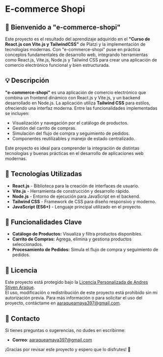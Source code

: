 # E-commerce Shopi

## 🌟 **Bienvenido a "e-commerce-shopi"**

Este proyecto es el resultado del aprendizaje adquirido en el **"Curso de React.js con Vite.js y TailwindCSS"** de Platzi y la implementación de tecnologías modernas. Con "e-commerce-shopi" puse en práctica conceptos fundamentales de desarrollo web, integrando herramientas como React.js, Vite.js, Node.js y Tailwind CSS para crear una aplicación de comercio electrónico funcional y bien estructurada.

## 💡 Descripción

**"e-commerce-shopi"** es una aplicación de comercio electrónico que combina un frontend dinámico con React.js y Vite.js, y un backend desarrollado en Node.js. La aplicación utiliza **Tailwind CSS** para estilos, ofreciendo una interfaz moderna. Entre las funcionalidades implementadas se incluyen:

- Visualización y navegación por el catálogo de productos.
- Gestión del carrito de compras.
- Simulación del flujo de compra y seguimiento de pedidos.
- Componentes reutilizables y manejo de estado centralizado.

Este proyecto es ideal para comprender la integración de distintas tecnologías y buenas prácticas en el desarrollo de aplicaciones web modernas.

## 🚀 Tecnologías Utilizadas

- **React.js** - Biblioteca para la creación de interfaces de usuario.
- **Vite.js** - Herramienta de construcción y desarrollo rápido.
- **Node.js** - Entorno de ejecución para JavaScript en el backend.
- **Tailwind CSS** - Framework de CSS para diseño responsivo y moderno.
- **JavaScript (ES6+)** - Lenguaje principal utilizado en el proyecto.

## 📝 Funcionalidades Clave

- **Catálogo de Productos:** Visualiza y filtra productos disponibles.
- **Carrito de Compras:** Agrega, elimina y gestiona productos seleccionados.
- **Procesamiento de Pedidos:** Simula el flujo de compra y seguimiento de pedidos.

## 📜 Licencia

Este proyecto está protegido bajo la [Licencia Personalizada de Andres Stiven Araque](./LICENSE.md).  
El uso, modificación o redistribución de este proyecto está prohibido sin mi autorización previa. Para más información o para solicitar el uso del proyecto, contáctame en [aaraqueamaya397@gmail.com](mailto:aaraqueamaya397@gmail.com).

## 💌 Contacto

Si tienes preguntas o sugerencias, no dudes en escribirme:

- **Correo**: [aaraqueamaya397@gmail.com](mailto:aaraqueamaya397@gmail.com)

¡Gracias por revisar este proyecto y espero que lo disfrutes! 🚀
